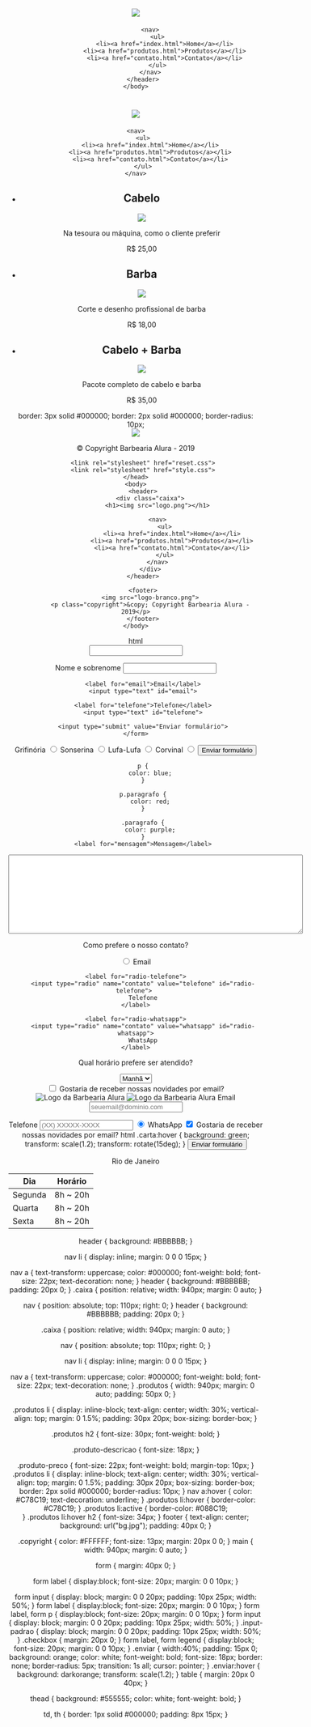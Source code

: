 <!DOCTYPE html>
<html>
    <head>
        <meta charset="UTF-8">
        <title>Produtos - Barbearia Alura</title>
        <link rel="stylesheet" href="produtos.css">
    </head>
    <body>
        <header>
            <h1><img src="logo.png"></h1>

            <nav>
                <ul>
                    <li><a href="index.html">Home</a></li>
                    <li><a href="produtos.html">Produtos</a></li>
                    <li><a href="contato.html">Contato</a></li>
                </ul>
            </nav>
        </header>
    </body>
</html>
<link rel="stylesheet" href="reset.css">
<link rel="stylesheet" href="produtos.css">
<div class="caixa">
    <h1><img src="logo.png"></h1>

    <nav>
        <ul>
            <li><a href="index.html">Home</a></li>
            <li><a href="produtos.html">Produtos</a></li>
            <li><a href="contato.html">Contato</a></li>
        </ul>
    </nav>
</div>
<main>
    <ul class="produtos">
        <li>
            <h2>Cabelo</h2>
            <img src="cabelo.jpg">
            <p class="produto-descricao">Na tesoura ou máquina, como o cliente preferir</p>
            <p class="produto-preco">R$ 25,00</p>
        </li>
        <li>
            <h2>Barba</h2>
            <img src="barba.jpg">
            <p class="produto-descricao">Corte e desenho profissional de barba</p>
            <p class="produto-preco">R$ 18,00</p>
        </li>
        <li>
            <h2>Cabelo + Barba</h2>
            <img src="cabelo+barba.jpg">
            <p class="produto-descricao">Pacote completo de cabelo e barba</p>
            <p class="produto-preco">R$ 35,00</p>
        </li>
    </ul>
</main>
border: 3px solid #000000;
border: 2px solid #000000;
border-radius: 10px;
<footer>
    <img src="logo-branco.png">
    <p class="copyright">&copy; Copyright Barbearia Alura - 2019</p>
</footer>
<!DOCTYPE html>
<html>
    <head>
        <meta charset="UTF-8">
        <title>Contato - Barbearia Alura</title>

        <link rel="stylesheet" href="reset.css">
        <link rel="stylesheet" href="style.css">
    </head>
    <body>
        <header>
            <div class="caixa">
                <h1><img src="logo.png"></h1>

                <nav>
                    <ul>
                        <li><a href="index.html">Home</a></li>
                        <li><a href="produtos.html">Produtos</a></li>
                        <li><a href="contato.html">Contato</a></li>
                    </ul>
                </nav>
            </div>
        </header>

        <footer>
            <img src="logo-branco.png">
            <p class="copyright">&copy; Copyright Barbearia Alura - 2019</p>
        </footer>
    </body>
</html>
html
<main>
<form>
<label> </label>
<input>
</form>
</main>
<main>
    <form>
        <label for="nomesobrenome">Nome e sobrenome</label>
        <input type="text" id="nomesobrenome">

        <label for="email">Email</label>
        <input type="text" id="email">

        <label for="telefone">Telefone</label>
        <input type="text" id="telefone">

        <input type="submit" value="Enviar formulário">
    </form>
</main>
<main>
    <form>
    <label> Grifinória </label>
    <input type="radio" value="grifinoria" id="radio-grifinoria">
    <label> Sonserina </label>
    <input type="radio" value="sonserina" id="radio-sonserina">
    <label> Lufa-Lufa </label>
    <input type="radio" value="lufa-lufa" id="radio-lufa-lufa">
    <label> Corvinal </label>
    <input type="radio" value="corvinal" id="radio-corvinal">
    <input type="submit" value="Enviar formulário" />
    </form>
    </main>
    <p class="paragrafo">

        p {
            color: blue;
        }
        
        p.paragrafo {
            color: red;
        }
        
        .paragrafo {
            color: purple;
        }
        <label for="mensagem">Mensagem</label>
<textarea cols="70" rows="10" id="mensagem" class="input-padrao"></textarea>
<div>
    <p>Como prefere o nosso contato?</p>
    <label for="radio-email">
        <input type="radio" name="contato" value="email" id="radio-email">
        Email
    </label>
    
    <label for="radio-telefone">
        <input type="radio" name="contato" value="telefone" id="radio-telefone"> 
        Telefone
    </label>
    
    <label for="radio-whatsapp">
        <input type="radio" name="contato" value="whatsapp" id="radio-whatsapp">
        WhatsApp
    </label>
</div>
<div>
    <p>Qual horário prefere ser atendido?</p>
    <select>
        <option>Manhã</option>
        <option>Tarde</option>
        <option>Noite</option>
    </select>
</div>
<label class="checkbox">
    <input type="checkbox">
    Gostaria de receber nossas novidades por email?
</label>
<img src="logo.png" alt="Logo da Barbearia Alura">
<img src="logo-branco.png" alt="Logo da Barbearia Alura">
<label for="email">Email</label>
<input type="email" id="email" class="input-padrao" required placeholder="seuemail@dominio.com">

<label for="telefone">Telefone</label>
<input type="tel" id="telefone" class="input-padrao" required placeholder="(XX) XXXXX-XXXX">
<label for="radio-whatsapp">
    <input type="radio" name="contato" value="whatsapp" id="radio-whatsapp" checked>
    WhatsApp
</label>
<label class="checkbox">
    <input type="checkbox" checked>
    Gostaria de receber nossas novidades por email?
</label>
html
.carta:hover { 
   background: green; 
   transform: scale(1.2); 
   transform: rotate(15deg); 
}
<input type="submit" value="Enviar formulário" class="enviar">
<tr>
    <td colspan="5">Rio de Janeiro</td> 
</tr>
<table>
    <thead>
        <tr>
            <th>Dia</th>
            <th>Horário</th>
        </tr>
    </thead>
    <tbody>
        <tr>
            <td>Segunda</td>
            <td>8h ~ 20h</td>
        </tr>
        <tr>
            <td>Quarta</td>
            <td>8h ~ 20h</td>
        </tr>
        <tr>
            <td>Sexta</td>
            <td>8h ~ 20h</td>
        </tr>
    </tbody>
</table>
header {
    background: #BBBBBB;
}

nav li {
    display: inline;
    margin: 0 0 0 15px;
}

nav a {
    text-transform: uppercase;
    color: #000000;
    font-weight: bold;
    font-size: 22px;
    text-decoration: none;
}
header {
    background: #BBBBBB;
    padding: 20px 0;
}
.caixa {
    position: relative;
    width: 940px;
    margin: 0 auto;
}

nav {
    position: absolute;
    top: 110px;
    right: 0;
}
header {
    background: #BBBBBB;
    padding: 20px 0;
}

.caixa {
    position: relative;
    width: 940px;
    margin: 0 auto;
}

nav {
    position: absolute;
    top: 110px;
    right: 0;
}

nav li {
    display: inline;
    margin: 0 0 0 15px;
}

nav a {
    text-transform: uppercase;
    color: #000000;
    font-weight: bold;
    font-size: 22px;
    text-decoration: none;
}
.produtos {
    width: 940px;
    margin: 0 auto;
    padding: 50px 0;
}

.produtos li {
    display: inline-block;
    text-align: center;
    width: 30%;
    vertical-align: top;
    margin: 0 1.5%;
    padding: 30px 20px;
    box-sizing: border-box;
}

.produtos h2 {
    font-size: 30px;
    font-weight: bold;
}

.produto-descricao {
    font-size: 18px;
}

.produto-preco {
    font-size: 22px;
    font-weight: bold;
    margin-top: 10px;
}
.produtos li {
    display: inline-block;
    text-align: center;
    width: 30%;
    vertical-align: top;
    margin: 0 1.5%;
    padding: 30px 20px;
    box-sizing: border-box;
    border: 2px solid #000000;
    border-radius: 10px;
}
nav a:hover {
    color: #C78C19;
    text-decoration: underline;
}
.produtos li:hover {
    border-color: #C78C19;
}
.produtos li:active {
    border-color: #088C19;	
}
.produtos li:hover h2 {
    font-size: 34px;
}
footer {
    text-align: center;
    background: url("bg.jpg");
    padding: 40px 0;
}

.copyright {
    color: #FFFFFF;
    font-size: 13px;
    margin: 20px 0 0;
}
main {
    width: 940px;
    margin: 0 auto;
}

form {
    margin: 40px 0;
}

form label {
    display:block;
    font-size: 20px;
    margin: 0 0 10px;
}

form input {
    display: block;
    margin: 0 0 20px;
    padding: 10px 25px;
    width: 50%;
}
form label {
    display:block;
    font-size: 20px;
    margin: 0 0 10px;
}
form label, form p {
    display:block;
    font-size: 20px;
    margin: 0 0 10px;
}
form input {
    display: block;
    margin: 0 0 20px;
    padding: 10px 25px;
    width: 50%;
}
.input-padrao {
    display: block;
    margin: 0 0 20px;
    padding: 10px 25px;
    width: 50%;
}
.checkbox {
    margin: 20px 0;
}
form label, form legend {
    display:block;
    font-size: 20px;
    margin: 0 0 10px;
}
.enviar {
    width:40%;
    padding: 15px 0;
    background: orange;
    color: white;
    font-weight: bold;
    font-size: 18px;
    border: none;
    border-radius: 5px;
    transition: 1s all;
    cursor: pointer;
}
.enviar:hover {
    background: darkorange;
    transform: scale(1.2);
}
table {
    margin: 20px 0 40px;
}

thead {
    background: #555555;
    color: white;
    font-weight: bold;
}

td, th {
    border: 1px solid #000000;
    padding: 8px 15px;
}



